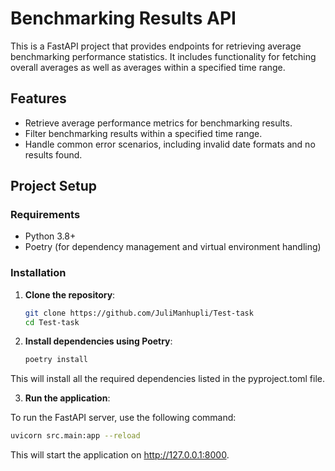 # Benchmarking Results API

This is a FastAPI project that provides endpoints for retrieving average benchmarking performance statistics. It
includes functionality for fetching overall averages as well as averages within a specified time range.

## Features

- Retrieve average performance metrics for benchmarking results.
- Filter benchmarking results within a specified time range.
- Handle common error scenarios, including invalid date formats and no results found.

## Project Setup

### Requirements

- Python 3.8+
- Poetry (for dependency management and virtual environment handling)

### Installation

1. **Clone the repository**:
   ```bash
   git clone https://github.com/JuliManhupli/Test-task
   cd Test-task
    ```

2. **Install dependencies using Poetry**:
   ```bash
   poetry install
    ```
This will install all the required dependencies listed in the pyproject.toml file.

3. **Run the application**:

To run the FastAPI server, use the following command:
   ```bash
   uvicorn src.main:app --reload
   ```
This will start the application on http://127.0.0.1:8000.